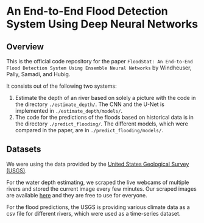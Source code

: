 #  An End-to-End Flood Detection System Using Deep Neural Networks

## Overview
This is the official code repository for the paper `FloodStat: An End-to-End Flood Detection System Using Ensemble Neural Networks` by Windheuser, Pally, Samadi, and Hubig.

It consists out of the following two systems:

1) Estimate the depth of an river based on solely a picture with the code in the directory `./estimate_depth/`.
The CNN and the U-Net is implemented in `./estimate_depth/models/`.
2) The code for the predictions of the floods based on historical data is in the directory `./predict_flooding/`.
The different models, which were compared in the paper, are in `./predict_flooding/models/`.

## Datasets
We were using the data provided by the [United States Geological Survey (USGS)](https://www.usgs.gov/).

For the water depth estimating, we scraped the live webcams of multiple rivers and stored the current image every few minutes.
Our scraped images are available [here](https://syncandshare.lrz.de/getlink/fiMsEgY3zyVpFZCeUxy9Sef7/) and they are free to use for everyone.

For the flood predictions, the USGS is providing various climate data as a csv file for different rivers, which were used as a time-series dataset.


